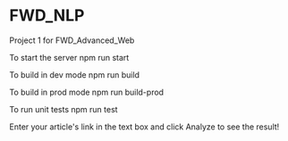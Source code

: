 # FWD_NLP
Project 1 for FWD_Advanced_Web

To start the server
npm run start

To build in dev mode
npm run build

To build in prod mode
npm run build-prod

To run unit tests
npm run test

Enter your article's link in the text box and click Analyze to see the result!